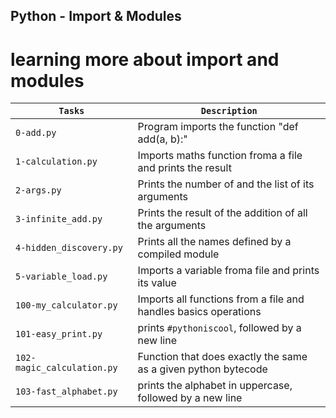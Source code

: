 ## Python - Import & Modules

# learning more about import and modules

| `Tasks` | `Description` |
| ------- | ------------- |
| `0-add.py` | Program imports the function "def add(a, b):" |
| `1-calculation.py` | Imports maths function froma a file and prints the result |
| `2-args.py` | Prints the number of and the list of its arguments |
| `3-infinite_add.py` | Prints the result of the addition of all the arguments |
| `4-hidden_discovery.py` | Prints all the names defined by a compiled module |
| `5-variable_load.py` | Imports a variable froma  file and prints its value |
| `100-my_calculator.py` | Imports all functions from a file and handles basics operations |
| `101-easy_print.py` | prints `#pythoniscool`, followed by a new line |
| `102-magic_calculation.py` | Function that does exactly the same as a given python bytecode |
| `103-fast_alphabet.py` | prints the alphabet in uppercase, followed by a new line |
